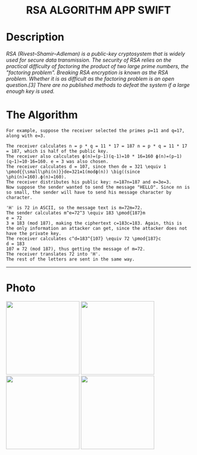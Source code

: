 <h1 align="center">
     RSA ALGORITHM APP SWIFT
</h1>

# Description
###### RSA (Rivest–Shamir–Adleman) is a public-key cryptosystem that is widely used for secure data transmission. The security of RSA relies on the practical difficulty of factoring the product of two large prime numbers, the "factoring problem". Breaking RSA encryption is known as the RSA problem. Whether it is as difficult as the factoring problem is an open question.[3] There are no published methods to defeat the system if a large enough key is used.

# The Algorithm
```
For example, suppose the receiver selected the primes p=11 and q=17, along with e=3.

The receiver calculates n = p * q = 11 * 17 = 187 n = p * q = 11 * 17 = 187, which is half of the public key.
The receiver also calculates ϕ(n)=(p-1)(q-1)=10 * 16=160 ϕ(n)=(p−1)(q−1)=10⋅16=160. e = 3 was also chosen.
The receiver calculates d = 107, since then de = 321 \equiv 1 \pmod{{\small\phi(n)}}de=321≡1(modϕ(n)) \big((since \phi(n)=160).ϕ(n)=160).
The receiver distributes his public key: n=187n=187 and e=3e=3.
Now suppose the sender wanted to send the message "HELLO". Since nn is so small, the sender will have to send his message character by character.

'H' is 72 in ASCII, so the message text is m=72m=72.
The sender calculates m^e=72^3 \equiv 183 \pmod{187}m 
e = 72 
3 ≡ 183 (mod 187), making the ciphertext c=183c=183. Again, this is the only information an attacker can get, since the attacker does not have the private key.
The receiver calculates c^d=183^{107} \equiv 72 \pmod{187}c 
d = 183 
107 ≡ 72 (mod 187), thus getting the message of m=72.
The receiver translates 72 into 'H'.
The rest of the letters are sent in the same way.
```


--------
# Photo

<img width=200 src="https://user-images.githubusercontent.com/73075252/209012216-a326a315-e625-4726-b8f9-2076e4423322.png">
<img width=200 src="https://user-images.githubusercontent.com/73075252/209012342-175022b1-85d8-4d2e-bd38-e052f2803065.png">
<img width="200" src="https://user-images.githubusercontent.com/73075252/209012430-481481f1-6966-47d4-a9a0-bf0e24b23c6e.png">
<img width="200" src="https://user-images.githubusercontent.com/73075252/209012500-6c696eb0-4c31-4b59-ac94-b234a6c682bc.png">
